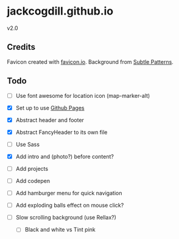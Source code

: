 # jackcogdill.github.io
v2.0

## Credits

Favicon created with [favicon.io](https://favicon.io/).
Background from [Subtle Patterns](https://www.toptal.com/designers/subtlepatterns/).

## Todo

- [ ] Use font awesome for location icon (map-marker-alt)

- [x] Set up to use [Github Pages](https://github.com/facebook/create-react-app/blob/master/packages/react-scripts/template/README.md#github-pages)
- [x] Abstract header and footer
- [x] Abstract FancyHeader to its own file
- [ ] Use Sass

- [x] Add intro and (photo?) before content?
- [ ] Add projects
- [ ] Add codepen

- [ ] Add hamburger menu for quick navigation
- [ ] Add exploding balls effect on mouse click?
- [ ] Slow scrolling background (use Rellax?)
    - [ ] Black and white vs Tint pink

